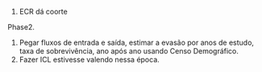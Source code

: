 1. ECR dá coorte

Phase2.

1. Pegar fluxos de entrada e saída, estimar a evasão por anos de estudo, taxa de sobrevivência, ano após ano usando
Censo Demográfico. 
2. Fazer ICL estivesse valendo nessa época. 